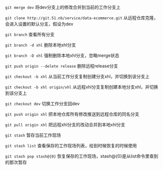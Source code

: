 ```git merge dev```    将dev分支上的修改合并到当前的工作分支上

```git clone http://git.51.nb/service/data-ecommerce.git```    从远程仓库克隆，会进入设置的默认分支，假设为dev

```git branch```    查看所有分支

```git branch -d xhl```    删除本地xhl分支

```git branch -D xhl```    强制删除本地xhl分支，忽略merge状态

```git push origin --delete release```    删除远程release分支

```git checkout -b xhl```    从当前工作分支复制创建分支xhl，并切换到该分支上

```git checkout -b xhl origin/xhl```    从远程xhl分支复制创建本地分支xhl，并切换到该分支上

```git checkout dev```    切换工作分支回dev

```git push origin xhl```    把本地仓库所有修改推送到远程仓库的同名分支

```git pull origin xhl```    把远程xhl分支的改动合并到本地xhl分支

```git stash```    暂存当前工作现场

```git stash list```    查看保存的工作现场列表，给到时候恢复的时候使用

```git stash pop stash@{0}```    恢复保存的工作现场，stash@{0}是从list命令里查到的那次暂存
